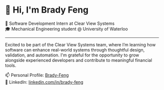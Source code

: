 # 👋 Hi, I'm Brady Feng

💼 Software Development Intern at Clear View Systems  
🎓 Mechanical Engineering student @ University of Waterloo  

---

Excited to be part of the Clear View Systems team, where I’m learning how software can enhance real-world systems through thoughtful design, validation, and automation. I'm grateful for the opportunity to grow alongside experienced developers and contribute to meaningful financial tools.

📫 Personal Profile: [Brady-Feng](https://github.com/Brady-Feng)  
🔗 LinkedIn: [linkedin.com/in/brady-feng](https://www.linkedin.com/in/brady-feng)

<!---
BFeng11/BFeng11 is a ✨ special ✨ repository because its `README.md` (this file) appears on your GitHub profile.
You can click the Preview link to take a look at your changes.
--->
